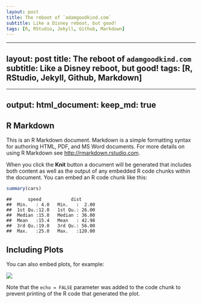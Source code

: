 ```yaml
---
layout: post
title: The reboot of `adamgoodkind.com`
subtitle: Like a Disney reboot, but good!
tags: [R, RStudio, Jekyll, Github, Markdown]
---
```

---
layout: post
title: The reboot of `adamgoodkind.com`
subtitle: Like a Disney reboot, but good!
tags: [R, RStudio, Jekyll, Github, Markdown]
---
---
output:
  html_document:
    keep_md: true
---



## R Markdown

This is an R Markdown document. Markdown is a simple formatting syntax for authoring HTML, PDF, and MS Word documents. For more details on using R Markdown see <http://rmarkdown.rstudio.com>.

When you click the **Knit** button a document will be generated that includes both content as well as the output of any embedded R code chunks within the document. You can embed an R code chunk like this:


```r
summary(cars)
```

```
##      speed           dist       
##  Min.   : 4.0   Min.   :  2.00  
##  1st Qu.:12.0   1st Qu.: 26.00  
##  Median :15.0   Median : 36.00  
##  Mean   :15.4   Mean   : 42.98  
##  3rd Qu.:19.0   3rd Qu.: 56.00  
##  Max.   :25.0   Max.   :120.00
```

## Including Plots

You can also embed plots, for example:

![]({{site_url}}/img/blog_images/{{site_url}}/img/blog_images/2019-08-09-site-reboot-test_files/figure-html/pressure-1.png)<!-- -->

Note that the `echo = FALSE` parameter was added to the code chunk to prevent printing of the R code that generated the plot.
